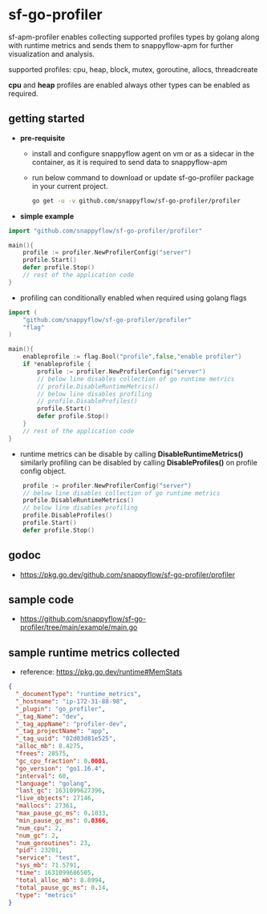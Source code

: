 # sf-go-profiler

sf-apm-profiler enables collecting supported profiles types by golang along with runtime metrics
and sends them to snappyflow-apm for further visualization and analysis.

supported profiles: cpu, heap, block, mutex, goroutine, allocs, threadcreate

**cpu** and **heap** profiles are enabled always other types can be enabled as required.

## getting started

- **pre-requisite**

  - install and configure snappyflow agent on vm or as a sidecar in the container, as it is required to send data to snappyflow-apm
  - run below command to download or update sf-go-profiler package in your current project.

    ```bash
    go get -u -v github.com/snappyflow/sf-go-profiler/profiler
    ```

- **simple example**

```go
import "github.com/snappyflow/sf-go-profiler/profiler"

main(){
    profile := profiler.NewProfilerConfig("server")
    profile.Start()
    defer profile.Stop()
    // rest of the application code
}
```

- profiling can conditionally enabled when required using golang flags

```go
import (
    "github.com/snappyflow/sf-go-profiler/profiler"
    "flag"
)

main(){
    enableprofile := flag.Bool("profile",false,"enable profiler")
    if *enableprofile {
        profile := profiler.NewProfilerConfig("server")
        // below line disables collection of go runtime metrics
        // profile.DisableRuntimeMetrics()
        // below line disables profiling
        // profile.DisableProfiles()
        profile.Start()
        defer profile.Stop()
    }
    // rest of the application code
}
```

- runtime metrics can be disable by calling **DisableRuntimeMetrics()** similarly profiling can be disabled by calling **DisableProfiles()** on profile config object.

```go
    profile := profiler.NewProfilerConfig("server")
    // below line disables collection of go runtime metrics
    profile.DisableRuntimeMetrics()
    // below line disables profiling
    profile.DisableProfiles()
    profile.Start()
    defer profile.Stop()
```

## godoc

- <https://pkg.go.dev/github.com/snappyflow/sf-go-profiler/profiler>

## sample code

- <https://github.com/snappyflow/sf-go-profiler/tree/main/example/main.go>

## sample runtime metrics collected

- reference: <https://pkg.go.dev/runtime#MemStats>

```json
{
  "_documentType": "runtime_metrics",
  "_hostname": "ip-172-31-88-98",
  "_plugin": "go_profiler",
  "_tag_Name": "dev",
  "_tag_appName": "profiler-dev",
  "_tag_projectName": "app",
  "_tag_uuid": "02d03d81e525",
  "alloc_mb": 8.4275,
  "frees": 28575,
  "gc_cpu_fraction": 0.0001,
  "go_version": "go1.16.4",
  "interval": 60,
  "language": "golang",
  "last_gc": 1631099627396,
  "live_objects": 27146,
  "mallocs": 27361,
  "max_pause_gc_ms": 0.1033,
  "min_pause_gc_ms": 0.0366,
  "num_cpu": 2,
  "num_gc": 2,
  "num_goroutines": 23,
  "pid": 23201,
  "service": "test",
  "sys_mb": 71.5791,
  "time": 1631099686505,
  "total_alloc_mb": 8.8994,
  "total_pause_gc_ms": 0.14,
  "type": "metrics"
}
```
